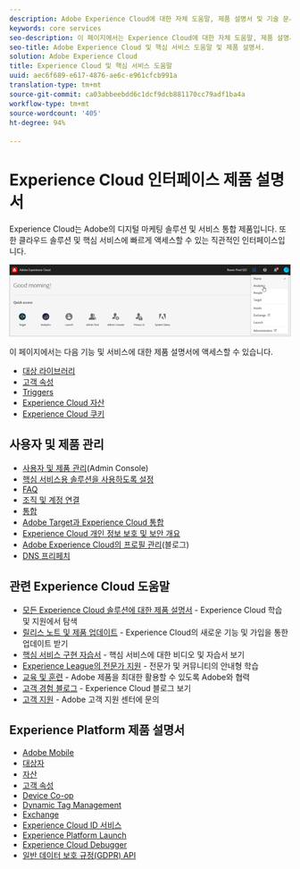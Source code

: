 ```yaml
---
description: Adobe Experience Cloud에 대한 자체 도움말, 제품 설명서 및 기술 문서 Experience Cloud는 Adobe의 디지털 마케팅 솔루션 및 서비스 통합 제품입니다.
keywords: core services
seo-description: 이 페이지에서는 Experience Cloud에 대한 자체 도움말, 제품 설명서 및 기술 문서를 제공합니다.
seo-title: Adobe Experience Cloud 및 핵심 서비스 도움말 및 제품 설명서.
solution: Adobe Experience Cloud
title: Experience Cloud 및 핵심 서비스 도움말
uuid: aec6f689-e617-4876-ae6c-e961cfcb991a
translation-type: tm+mt
source-git-commit: ca03abbeebdd6c1dcf9dcb881170cc79adf1ba4a
workflow-type: tm+mt
source-wordcount: '405'
ht-degree: 94%

---
```



# Experience Cloud 인터페이스 제품 설명서

Experience Cloud는 Adobe의 디지털 마케팅 솔루션 및 서비스 통합 제품입니다. 또한 클라우드 솔루션 및 핵심 서비스에 빠르게 액세스할 수 있는 직관적인 인터페이스입니다.

![Experience Cloud](assets/cloud-pulldown.png)

이 페이지에서는 다음 기능 및 서비스에 대한 제품 설명서에 액세스할 수 있습니다.

* [대상 라이브러리](audience-library/audience-library.md)
* [고객 속성](attributes/attributes.md)
* [Triggers](activation/triggers.md)
* [Experience Cloud 자산](experience-cloud-assets/experience-cloud-assets.md)
* [Experience Cloud 쿠키](cookies/cookies-privacy.md)

## 사용자 및 제품 관리

* [사용자 및 제품 관리](admin-getting-started/admin-getting-started.md)(Admin Console)
* [핵심 서비스용 솔루션을 사용하도록 설정](core-services/core-services.md)
* [FAQ](admin-getting-started/admin-getting-started.md)
* [조직 및 계정 연결](admin-getting-started/organizations.md)
* [통합](marketing-cloud-integrations.md)
* [Adobe Target과 Experience Cloud 통합](https://docs.adobe.com/content/help/ko-KR/target/using/integrate/a4t/a4t.html)
* [Experience Cloud 개인 정보 보호 및 보안 개요](assets/Adobe-Marketing-Cloud-Privacy-and-Security-Overview.pdf)
* [Adobe Experience Cloud의 프로필 관리](https://theblog.adobe.com/profile-management-adobe-marketing-cloud-comes-together/)(블로그)
* [DNS 프리페치](admin-getting-started/admin-getting-started.md#concept_6BC8C6856E3644F8956D7AD0A96383B7)

## 관련 Experience Cloud 도움말

* [모든 Experience Cloud 솔루션에 대한 제품 설명서](https://docs.adobe.com/content/help/ko-KR/experience-cloud/user-guides/home.html) - Experience Cloud 학습 및 지원에서 탐색
* [릴리스 노트 및 제품 업데이트](https://docs.adobe.com/content/help/ko-KR/release-notes/experience-cloud/current.html) - Experience Cloud의 새로운 기능 및 가입을 통한 업데이트 받기
* [핵심 서비스 구현 자습서](https://docs.adobe.com/content/help/en/core-services-learn/tutorials/overview.html) - 핵심 서비스에 대한 비디오 및 자습서 보기
* [Experience League의 전문가 지원](https://landing.adobe.com/experience-league/) - 전문가 및 커뮤니티의 안내형 학습
* [교육 및 훈련](https://helpx.adobe.com/kr/learning.html?promoid=KAUDK) - Adobe 제품을 최대한 활용할 수 있도록 Adobe와 협력
* [고객 경험 블로그](https://theblog.adobe.com/customer-experience/) - Experience Cloud 블로그 보기
* [고객 지원](https://helpx.adobe.com/kr/contact/enterprise-support.ec.html) - Adobe 고객 지원 센터에 문의

## Experience Platform 제품 설명서

* [Adobe Mobile](https://docs.adobe.com/content/help/ko-KR/mobile-services/using/home.html)
* [대상자](https://docs.adobe.com/content/help/ko-KR/core-services/interface/audience-library.html)
* [자산](experience-cloud-assets/experience-cloud-assets.md)
* [고객 속성](https://docs.adobe.com/content/help/ko-KR/core-services/interface/customer-attributes/attributes.html)
* [Device Co-op](https://docs.adobe.com/content/help/ko-KR/device-co-op/using/home.html)
* [Dynamic Tag Management](https://docs.adobe.com/content/help/ko-KR/dtm/using/dtm-home.html)
* [Exchange](https://experiencecloud.adobeexchange.com/)
* [Experience Cloud ID 서비스](https://docs.adobe.com/content/help/ko-KR/id-service/using/home.html)
* [Experience Platform Launch](https://docs.adobelaunch.com/)
* [Experience Cloud Debugger](https://docs.adobe.com/content/help/ko-KR/debugger/using/experience-cloud-debugger.html)
* [일반 데이터 보호 규정(GDPR) API](https://www.adobe.io/apis/experiencecloud/gdpr.html)



